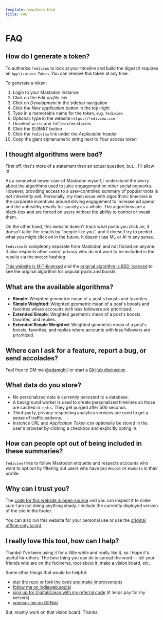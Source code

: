 ```yaml
---
template: www/base.html
title: FAQ
---
```


# FAQ

## How do I generate a token?

To authorize `fediview` to look at your timeline and build the digest it requires an `Application Token`. You can remove this token at any time.

To generate a token:
1. Login to your Mastodon instance
1. Click on the *Edit profile* link
1. Click on *Development* in the sidebar navigation
1. Click the *New application* button in the top-right
1. Type in a memorable name for the token, e.g. `fediview`
1. Optional: type in the website `https://fediview.com`
1. Unselect `write` and `follow` checkboxes
1. Click the *SUBMIT* button
1. Click the `fediview` link under the *Application* header
1. Copy the giant alphanumeric string next to *Your access token*

## I thought algorithms were bad?

First off, that's more of a statement than an actual question, but... I'll allow it!

As a somewhat newer user of Mastodon myself, I understand the worry about the algorithms used to juice engagement on other social networks. However, providing access to a user-controlled summary of popular toots is *not* inherently evil. Personally, my main issue with algorithmic timelines is the corporate incentives around driving engagement to increase ad spend and the unhealthy results for society as a whole. The algorithms are a black-box and are forced on users without the ability to control or tweak them.

On the other hand, this website doesn't track what posts you click on, it doesn't tailor the results by "people like you", and it doesn't try to predict what you might click on in the future. It doesn't use ML or AI in any sense.

`fediview` is completely separate from Mastodon and not forced on anyone. It also respects other users' privacy who do not want to be included in the results via the `#nobot` hashtag.

[This website is MIT-licensed](https://github.com/adamghill/fediview) and the [original algorithm is BSD licensed](https://github.com/hodgesmr/mastodon_digest) to see the original algorithm for popular posts and boosts.

## What are the available algorithms?

- **Simple**: Weighted geometric mean of a post's boosts and favorites.
- **Simple Weighted**: Weighted geometric mean of a post's boosts and favorites where accounts with less followers are prioritized.
- **Extended Simple**: Weighted geometric mean of a post's boosts, favorites, and replies.
- **Extended Simple Weighted**: Weighted geometric mean of a post's boosts, favorites, and replies where accounts with less followers are prioritized.

## Where can I ask for a feature, report a bug, or send accolades?

Feel free to DM me [@adamghill](https://indieweb.social/@adamghill) or start a [GitHub discussion](https://github.com/adamghill/fediview/discussions).

## What data do you store?

- No personalized data is currently persisted to a database.
- A background worker is used to create personalized timelines so those are cached in `redis`. They get purged after 500 seconds.
- Third-party, privacy-respecting analytics services are used to get a sense of traffic patterns.
- *Instance URL* and *Application Token* can optionally be stored in the user's browser by clicking a checkbox and explicitly opting in.

## How can people opt out of being included in these summaries?

`fediview` tries to follow Mastodon etiquette and respects accounts who want to opt out by filtering out users who have put `#nobot` or `#nobots` in their profile.

## Why can I trust you?

The [code for this website is open-source](https://github.com/adamghill/fediview) and you can inspect it to make sure I am not doing anything shady. I include the currently deployed version of the site in the footer.

You can also run this website for your personal use or use the [original offline-only script](https://github.com/hodgesmr/mastodon_digest).

## I really love this tool, how can I help?

Thanks! I've been using it for a little while and really like it, so I hope it's useful for others. The best thing you can do is spread the word -- tell your friends who are on the fediverse, toot about it, make a vision board, etc.

Some other things that would be helpful:

- [star the repo or fork the code and make improvements](https://github.com/adamghill/fediview)
- [follow me on indieweb.social](https://indieweb.social/@adamghill)
- [sign up for DigitalOcean with my referral code](https://m.do.co/c/617d629f56c0) (it helps pay for my servers)
- [sponsor me on GitHub](https://github.com/sponsors/adamghill)

But, mostly work on that vision board. Thanks.
